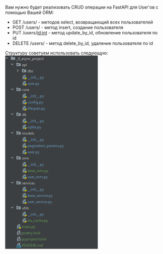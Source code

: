 Вам нужно будет реализовать CRUD операции на FastAPI для User'ов с помощью Вашей ORM:
- GET /users/ - методов select, возвращающий всех пользователей
- POST /users/ - метод insert, создание пользователя
- PUT /users/<id:int> - метод update_by_id, обновление пользователя по id
- DELETE /users/ - метод delete_by_id, удаление пользователя по id

Структуру советуем использовать следующую:
![img.png](img.png)